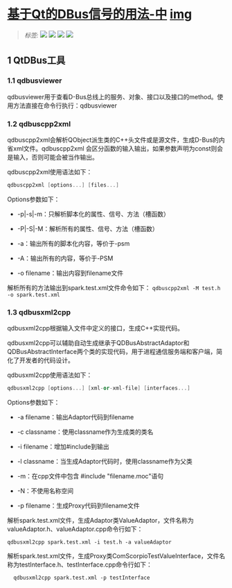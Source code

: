 # [基于Qt的DBus信号的用法-中](./)  [img](./img)     

> ######  _标签:_   ![](https://img.shields.io/badge/技术类-yellowgreen.svg) ![](https://img.shields.io/badge/DBus通信-qt-blue.svg) [![](https://img.shields.io/badge/链接-IPC进程间通信之QtDBus快速入门-brightgreen.svg)](https://www.cnblogs.com/sparkFY/p/14973726.html) [![](https://img.shields.io/badge/链接-代码文件-orange.svg)](../03-code/)        
>

## 1 QtDBus工具  

### 1.1 qdbusviewer  

qdbusviewer用于查看D-Bus总线上的服务、对象、接口以及接口的method。使用方法直接在命令行执行：qdbusviewer

### 1.2 qdbuscpp2xml  

qdbuscpp2xml会解析QObject派生类的C++头文件或是源文件，生成D-Bus的内省xml文件。qdbuscpp2xml 会区分函数的输入输出，如果参数声明为const则会是输入，否则可能会被当作输出。  

qdbuscpp2xml使用语法如下：   

```C++
qdbuscpp2xml [options...] [files...] 
```

Options参数如下：  

- -p|-s|-m：只解析脚本化的属性、信号、方法（槽函数）  

- -P|-S|-M：解析所有的属性、信号、方法（槽函数）  

- -a：输出所有的脚本化内容，等价于-psm   

- -A：输出所有的内容，等价于-PSM   

- -o filename：输出内容到filename文件   

解析所有的方法输出到spark.test.xml文件命令如下：
    `qdbuscpp2xml -M test.h -o spark.test.xml`   

### 1.3 qdbusxml2cpp 

qdbusxml2cpp根据输入文件中定义的接口，生成C++实现代码。  

qdbusxml2cpp可以辅助自动生成继承于QDBusAbstractAdaptor和QDBusAbstractInterface两个类的实现代码，用于进程通信服务端和客户端，简化了开发者的代码设计。

qdbusxml2cpp使用语法如下：

```C++
qdbusxml2cpp [options...] [xml-or-xml-file] [interfaces...]
```


Options参数如下：   

* -a filename：输出Adaptor代码到filename  

* -c classname：使用classname作为生成类的类名  

* -i filename：增加#include到输出  

* -l classname：当生成Adaptor代码时，使用classname作为父类  

* -m：在cpp文件中包含 #include "filename.moc"语句  

* -N：不使用名称空间  

* -p filename：生成Proxy代码到filename文件   

解析spark.test.xml文件，生成Adaptor类ValueAdaptor，文件名称为valueAdaptor.h、valueAdaptor.cpp命令行如下：   
```shell
qdbusxml2cpp spark.test.xml -i test.h -a valueAdaptor
```

解析spark.test.xml文件，生成Proxy类ComScorpioTestValueInterface，文件名称为testInterface.h、testInterface.cpp命令行如下：   
```shell
  qdbusxml2cpp spark.test.xml -p testInterface
```
